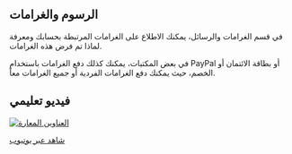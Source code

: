 ## الرسوم والغرامات

في قسم الغرامات والرسائل، يمكنك الاطلاع على الغرامات المرتبطة بحسابك ومعرفة لماذا تم فرض هذه الغرامات.

في بعض المكتبات، يمكنك كذلك دفع الغرامات باستخدام PayPal أو بطاقة الائتمان أو الخصم، حيث يمكنك دفع الغرامات الفردية أو جميع الغرامات معاً.

## فيديو تعليمي

[![العناوين المعارة](/manual/images/PA_Fines.png)](https://youtu.be/hi0aaq7A6Xc)

[شاهد عبر يوتيوب](https://youtu.be/hi0aaq7A6Xc)
